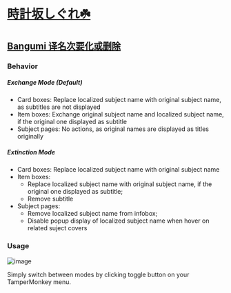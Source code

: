 # [時計坂しぐれ☘️](https://chii.in/user/jellyinside)

## [Bangumi 译名次要化或删除](https://github.com/2Jelly2/Make-Translated-Names-Secondary-or-Removed-on-Bangumi/blob/master/Make-Translated-Names-Secondary-or-Removed-on-Bangumi.user.js)

### Behavior
##### Exchange Mode (Default)
- Card boxes: Replace localized subject name with original subject name, as subtitles are not displayed
- Item boxes: Exchange original subject name and localized subject name, if the original one displayed as subtitle
- Subject pages: No actions, as original names are displayed as titles originally
 
##### Extinction Mode
- Card boxes: Replace localized subject name with original subject name
- Item boxes:
  - Replace localized subject name with original subject name, if the original one displayed as subtitle;
  - Remove subtitle
- Subject pages:
  - Remove localized subject name from infobox;
  - Disable popup display of localized subject name when hover on related suject covers

### Usage
![image](https://github.com/2Jelly2/Make-Translated-Names-Secondary-or-Removed-on-Bangumi/assets/14223568/80ac7026-8046-460e-a08e-e266102bdbcf)

Simply switch between modes by clicking toggle button on your TamperMonkey menu.
